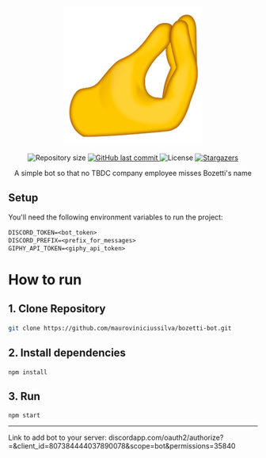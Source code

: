 <p align="center">
  <img src="https://github.com/mauroviniciussilva/bozetti-bot/blob/main/images/italian-hand.png" alt="Bozetti" width="280"/>
</p>

<p align="center">	
  <img alt="Repository size" src="https://img.shields.io/github/repo-size/mauroviniciussilva/bozetti-bot?color=FBC400">
  <a href="https://github.com/mauroviniciussilva/bozetti-bot/commits/master">
    <img alt="GitHub last commit" src="https://img.shields.io/github/last-commit/mauroviniciussilva/bozetti-bot?color=FBC400">
  </a> 
  <img alt="License" src="https://img.shields.io/badge/license-MIT-FBC400">
  <a href="https://github.com/mauroviniciussilva/bozetti-bot/stargazers">
    <img alt="Stargazers" src="https://img.shields.io/github/stars/mauroviniciussilva/proffy?color=FBC400&logo=github">
  </a>
</p>

<div align="center">A simple bot so that no TBDC company employee misses Bozetti's name</div>

## Setup

You'll need the following environment variables to run the project:

```dosini
DISCORD_TOKEN=<bot_token>
DISCORD_PREFIX=<prefix_for_messages>
GIPHY_API_TOKEN=<giphy_api_token>
```

# How to run

## 1. Clone Repository

```bash
git clone https://github.com/mauroviniciussilva/bozetti-bot.git
```

## 2. Install dependencies
```
npm install
```

## 3. Run
```
npm start
```

---

Link to add bot to your server: discordapp.com/oauth2/authorize?=&client_id=807384444037890078&scope=bot&permissions=35840
